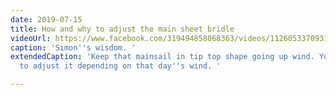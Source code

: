 ```yaml
---
date: 2019-07-15
title: How and why to adjust the main sheet bridle
videoUrl: https://www.facebook.com/319494858068363/videos/1126053370931668
caption: 'Simon''s wisdom. '
extendedCaption: 'Keep that mainsail in tip top shape going up wind. You should aim
  to adjust it depending on that day''s wind. '

---
```

